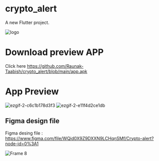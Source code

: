 # crypto_alert

A new Flutter project.

![logo](https://user-images.githubusercontent.com/68766724/140683865-594593d0-f4f9-4b5c-acf4-8bd2f1320834.png)

# Download preview APP

Click here https://github.com/Raunak-Taabish/crypto_alert/blob/main/app.apk


# App Preview

![ezgif-2-c6c1b178d3f3](https://user-images.githubusercontent.com/68766724/140732624-7d297412-1ff4-49b6-94b1-a0b6472fd5fe.gif)
![ezgif-2-e11f4d2ce1db](https://user-images.githubusercontent.com/68766724/140733117-f673bbca-aa68-453a-9a89-4bbea7eed5e8.gif)


## Figma design file

Figma desing file : https://www.figma.com/file/WQid0X9Z9DXXN9LCHqnSMf/Crypto-alert?node-id=0%3A1

![Frame 8](https://user-images.githubusercontent.com/68766724/140684129-5d0c877b-d06f-4058-ba37-4c49d25814a9.png)


